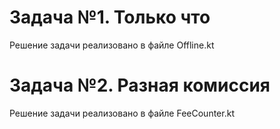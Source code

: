 # Задача №1. Только что
Решение задачи реализовано в файле Offline.kt

# Задача №2. Разная комиссия
Решение задачи реализовано в файле FeeCounter.kt

